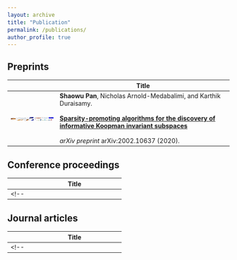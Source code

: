```yaml
---
layout: archive
title: "Publication"
permalink: /publications/
author_profile: true
---
```


<!-- arXiv -->
## Preprints

|        | Title |
|   :-:    | -       |  
| <img src='/images/publication/2020_nao/framework.png' align="center" width="200" height="10"> |  __Shaowu Pan__, Nicholas Arnold-Medabalimi, and Karthik Duraisamy. <br><br> [__Sparsity-promoting algorithms for the discovery of informative Koopman invariant subspaces__](https://arxiv.org/abs/2002.10637) <br><br>  _arXiv preprint_ arXiv:2002.10637 (2020).|


## Conference proceedings

|        | Title |
|   :-:    | -       |  
<!-- | <img src='/images/publications/2014_dsmc/dsmc.png' align="center" width="200" height="10"> |  __Shaowu Pan__, Zhenxun Gao, and Chunhian Lee. <br><br> [__Numerical investigation of rarefaction effects in the vicinity of a sharp leading edge__](http://aip.scitation.org/doi/abs/10.1063/1.4902591). <br><br> _AIP Conference Proceedings_, vol. 1628, no. 1, pp. 185-191. American Institute of Physics, 2014. | -->


## Journal articles

|        | Title |
|   :-:    | -       |  
<!-- | <img src='/images/publications/2020_nnkoopman/koopman_nn_latex.png' align="center" width="200" height="10"> |  __Shaowu Pan__, and Karthik Duraisamy.  <br><br> [__Physics-Informed Probabilistic Learning of Linear Embeddings of Non-linear Dynamics With Guaranteed Stability__](https://epubs.siam.org/doi/pdf/10.1137/19M1267246).  <br><br>_SIAM Journal on Applied Dynamical Systems_ 19, no. 1 (2020): 480-509.| -->
